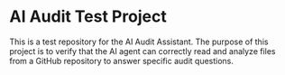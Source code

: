 # AI Audit Test Project

This is a test repository for the AI Audit Assistant. The purpose of this project is to verify that the AI agent can correctly read and analyze files from a GitHub repository to answer specific audit questions.
